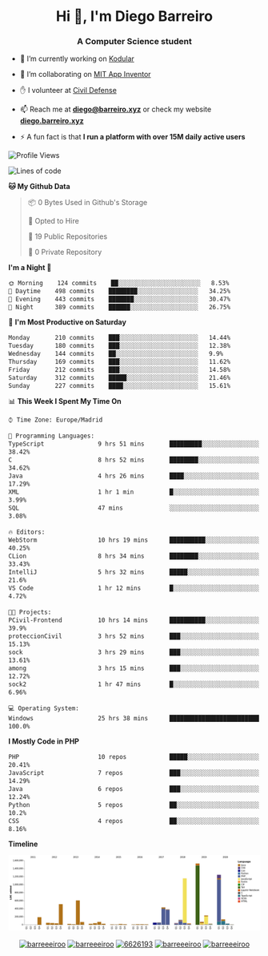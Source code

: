<h1 align="center">Hi 👋, I'm Diego Barreiro</h1>
<h3 align="center">A Computer Science student</h3>

- 🔭 I’m currently working on [Kodular](https://www.kodular.io)

- 👯 I’m collaborating on [MIT App Inventor](https://github.com/mit-cml/appinventor-sources)

- ✋ I volunteer at [Civil Defense](https://proteccioncivil.sdc.gal)

- 📫 Reach me at **diego@barreiro.xyz** or check my website **[diego.barreiro.xyz](https://diego.barreiro.xyz)**

- ⚡ A fun fact is that **I run a platform with over 15M daily active users**

<!--START_SECTION:waka-->
![Profile Views](http://img.shields.io/badge/Profile%20Views-2-blue)

![Lines of code](https://img.shields.io/badge/From%20Hello%20World%20I%27ve%20Written-22.4%20million%20lines%20of%20code-blue)

**🐱 My Github Data** 

> 📦 0 Bytes Used in Github's Storage 
 > 
> 💼 Opted to Hire
 > 
> 📜 19 Public Repositories
 > 
> 🔑 0 Private Repository 
 > 
**I'm a Night 🦉** 

```text
🌞 Morning    124 commits    ██░░░░░░░░░░░░░░░░░░░░░░░   8.53% 
🌆 Daytime    498 commits    ████████░░░░░░░░░░░░░░░░░   34.25% 
🌃 Evening    443 commits    ███████░░░░░░░░░░░░░░░░░░   30.47% 
🌙 Night      389 commits    ██████░░░░░░░░░░░░░░░░░░░   26.75%

```
📅 **I'm Most Productive on Saturday** 

```text
Monday       210 commits    ███░░░░░░░░░░░░░░░░░░░░░░   14.44% 
Tuesday      180 commits    ███░░░░░░░░░░░░░░░░░░░░░░   12.38% 
Wednesday    144 commits    ██░░░░░░░░░░░░░░░░░░░░░░░   9.9% 
Thursday     169 commits    ███░░░░░░░░░░░░░░░░░░░░░░   11.62% 
Friday       212 commits    ███░░░░░░░░░░░░░░░░░░░░░░   14.58% 
Saturday     312 commits    █████░░░░░░░░░░░░░░░░░░░░   21.46% 
Sunday       227 commits    ████░░░░░░░░░░░░░░░░░░░░░   15.61%

```


📊 **This Week I Spent My Time On** 

```text
⌚︎ Time Zone: Europe/Madrid

💬 Programming Languages: 
TypeScript               9 hrs 51 mins       █████████░░░░░░░░░░░░░░░░   38.42% 
C                        8 hrs 52 mins       ████████░░░░░░░░░░░░░░░░░   34.62% 
Java                     4 hrs 26 mins       ████░░░░░░░░░░░░░░░░░░░░░   17.29% 
XML                      1 hr 1 min          █░░░░░░░░░░░░░░░░░░░░░░░░   3.99% 
SQL                      47 mins             ░░░░░░░░░░░░░░░░░░░░░░░░░   3.08%

🔥 Editors: 
WebStorm                 10 hrs 19 mins      ██████████░░░░░░░░░░░░░░░   40.25% 
CLion                    8 hrs 34 mins       ████████░░░░░░░░░░░░░░░░░   33.43% 
IntelliJ                 5 hrs 32 mins       █████░░░░░░░░░░░░░░░░░░░░   21.6% 
VS Code                  1 hr 12 mins        █░░░░░░░░░░░░░░░░░░░░░░░░   4.72%

🐱‍💻 Projects: 
PCivil-Frontend          10 hrs 14 mins      ██████████░░░░░░░░░░░░░░░   39.9% 
proteccionCivil          3 hrs 52 mins       ███░░░░░░░░░░░░░░░░░░░░░░   15.13% 
sock                     3 hrs 29 mins       ███░░░░░░░░░░░░░░░░░░░░░░   13.61% 
among                    3 hrs 15 mins       ███░░░░░░░░░░░░░░░░░░░░░░   12.72% 
sock2                    1 hr 47 mins        █░░░░░░░░░░░░░░░░░░░░░░░░   6.96%

💻 Operating System: 
Windows                  25 hrs 38 mins      █████████████████████████   100.0%

```

**I Mostly Code in PHP** 

```text
PHP                      10 repos            █████░░░░░░░░░░░░░░░░░░░░   20.41% 
JavaScript               7 repos             ███░░░░░░░░░░░░░░░░░░░░░░   14.29% 
Java                     6 repos             ███░░░░░░░░░░░░░░░░░░░░░░   12.24% 
Python                   5 repos             ██░░░░░░░░░░░░░░░░░░░░░░░   10.2% 
CSS                      4 repos             ██░░░░░░░░░░░░░░░░░░░░░░░   8.16%

```


**Timeline**

![Chart not found](https://github.com/barreeeiroo/barreeeiroo/blob/master/charts/bar_graph.png) 


<!--END_SECTION:waka-->

<p align="center">
<a href="https://twitter.com/barreeeiroo" target="blank"><img align="center" src="https://cdn.jsdelivr.net/npm/simple-icons@3.0.1/icons/twitter.svg" alt="barreeeiroo" height="20" width="20" /></a>
<a href="https://linkedin.com/in/barreeeiroo" target="blank"><img align="center" src="https://cdn.jsdelivr.net/npm/simple-icons@3.0.1/icons/linkedin.svg" alt="barreeeiroo" height="20" width="20" /></a>
<a href="https://stackoverflow.com/users/6626193" target="blank"><img align="center" src="https://cdn.jsdelivr.net/npm/simple-icons@3.0.1/icons/stackoverflow.svg" alt="6626193" height="20" width="20" /></a>
<a href="https://fb.com/barreeeiroo" target="blank"><img align="center" src="https://cdn.jsdelivr.net/npm/simple-icons@3.0.1/icons/facebook.svg" alt="barreeeiroo" height="20" width="20" /></a>
<a href="https://instagram.com/barreeeiroo" target="blank"><img align="center" src="https://cdn.jsdelivr.net/npm/simple-icons@3.0.1/icons/instagram.svg" alt="barreeeiroo" height="20" width="20" /></a>
</p>
